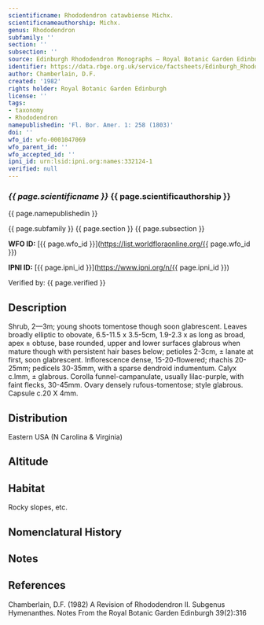 ```yaml
---
scientificname: Rhododendron catawbiense Michx.
scientificnameauthorship: Michx.
genus: Rhododendron
subfamily: ''
section: ''
subsection: ''
source: Edinburgh Rhododendron Monographs – Royal Botanic Garden Edinburgh
identifier: https://data.rbge.org.uk/service/factsheets/Edinburgh_Rhododendron_Monographs.xhtml
author: Chamberlain, D.F.
created: '1982'
rights holder: Royal Botanic Garden Edinburgh
license: ''
tags:
- taxonomy
- Rhododendron
namepublishedin: 'Fl. Bor. Amer. 1: 258 (1803)'
doi: ''
wfo_id: wfo-0001047069
wfo_parent_id: ''
wfo_accepted_id: ''
ipni_id: urn:lsid:ipni.org:names:332124-1
verified: null
---
```

### _{{ page.scientificname }}_ {{ page.scientificauthorship }}
 {{ page.namepublishedin }}

{{ page.subfamily }} {{ page.section }} {{ page.subsection }}

**WFO ID:** [{{ page.wfo_id }}](https://list.worldfloraonline.org/{{ page.wfo_id }})

**IPNI ID:** [{{ page.ipni_id }}](https://www.ipni.org/n/{{ page.ipni_id }})

Verified by: {{ page.verified }}



## Description
Shrub, 2—3m; young shoots tomentose though soon glabrescent. Leaves broadly elliptic to obovate, 6.5-11.5 x 3.5-5cm, 1.9-2.3 x as long as broad, apex ± obtuse, base rounded, upper and lower surfaces glabrous when mature though with persistent hair bases below; petioles 2-3cm, ± lanate at first, soon glabrescent. Inflorescence dense, 15-20-flowered; rhachis 20-25mm; pedicels 30-35mm, with a sparse dendroid indumentum. Calyx c.lmm, ± glabrous. Corolla funnel-campanulate, usually lilac-purple, with faint flecks, 30-45mm. Ovary densely rufous-tomentose; style glabrous. Capsule c.20 X 4mm.

## Distribution
Eastern USA (N Carolina & Virginia)

## Altitude


## Habitat
Rocky slopes, etc.

## Nomenclatural History

                       
## Notes


## References

Chamberlain, D.F. (1982) A Revision of Rhododendron II. Subgenus Hymenanthes. Notes From the Royal Botanic Garden Edinburgh 39(2):316
